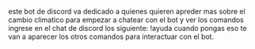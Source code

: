este bot de discord va dedicado a quienes quieren apreder mas sobre el cambio climatico para empezar a chatear con el bot y ver los comandos ingrese en el chat de discord los siguiente: !ayuda cuando pongas eso te van a aparecer los otros comandos para interactuar con el bot.
